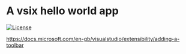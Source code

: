 # A vsix hello world app

<!--BadgesSTART-->
<!--BadgesEND-->

[![License](https://img.shields.io/github/license/gittools/gitlink.svg)](/LICENSE.txt)

https://docs.microsoft.com/en-gb/visualstudio/extensibility/adding-a-toolbar